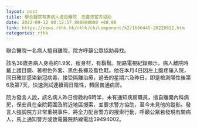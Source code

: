 ```yaml
---
layout: post
title: 聯合醫院有男病人擅自離院　已要求警方協助
date: 2022-09-12 00:12:57.000000000 +08:00
link: https://news.rthk.hk/rthk/ch/component/k2/1666445-20220912.htm
categories: rthk
---
```


聯合醫院一名病人擅自離院，院方呼籲公眾協助尋找。

該名38歲男病人身高約1.9米，瘦身材，有鬍鬚。閉路電視紀錄顯示，病人離院時戴上護目鏡、著橙色外套、黑色長褲及藍色鞋。他在本月4日因左上腹疼痛入院，同日確診感染新冠病毒，接受隔離治療，過去的星期六及昨日，即是檢測陽性後第6及第7天，快速測試連續兩日陰性，轉回普通病房。

院方發言人說，該名病人昨日傍晚約6時半，未有通知病房職員，擅自離開內科病房，保安員在全院範圍及附近地區搜索，並要求警方協助，至今未見他的蹤影。發言人強調院方非常重視事件，將全力配合警方的搜索行動，呼籲公眾若發現有關病人，馬上通知警方或致電醫院熱線電話39494002。
